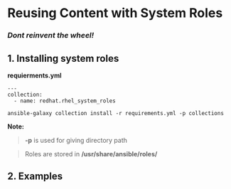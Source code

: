 # Reusing Content with System Roles
### ***Dont reinvent the wheel!***

## 1. Installing system roles

**requierments.yml**
```
---
collection:
  - name: redhat.rhel_system_roles
```

```
ansible-galaxy collection install -r requirements.yml -p collections
```

**Note:**
> **-p** is used for giving directory path

> Roles are stored in **/usr/share/ansible/roles/**

## 2. Examples
